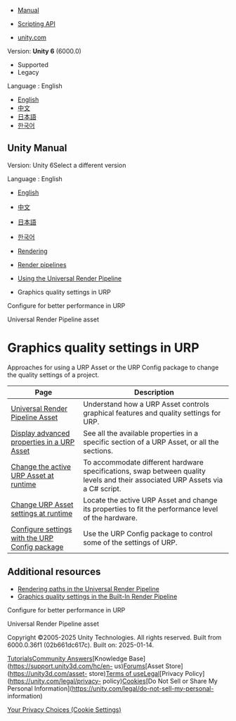 [](https://docs.unity3d.com)

  * [Manual](../Manual/index.html)
  * [Scripting API](../ScriptReference/index.html)

  * [unity.com](https://unity.com/)

Version: **Unity 6** (6000.0)

  * Supported
  * Legacy

Language : English

  * [English](/Manual/urp/urp-quality-settings-landing.html)
  * [中文](/cn/current/Manual/urp/urp-quality-settings-landing.html)
  * [日本語](/ja/current/Manual/urp/urp-quality-settings-landing.html)
  * [한국어](/kr/current/Manual/urp/urp-quality-settings-landing.html)

[](https://docs.unity3d.com)

## Unity Manual

Version: Unity 6Select a different version

Language : English

  * [English](/Manual/urp/urp-quality-settings-landing.html)
  * [中文](/cn/current/Manual/urp/urp-quality-settings-landing.html)
  * [日本語](/ja/current/Manual/urp/urp-quality-settings-landing.html)
  * [한국어](/kr/current/Manual/urp/urp-quality-settings-landing.html)

  * [Rendering](../rendering-and-post-processing.html)
  * [Render pipelines](../render-pipelines.html)
  * [Using the Universal Render Pipeline](../universal-render-pipeline.html)
  * Graphics quality settings in URP

[](../urp/configure-for-better-performance.html)

Configure for better performance in URP

[](../urp/urp-asset-and-renderer.html)

Universal Render Pipeline asset

# Graphics quality settings in URP

Approaches for using a URP Asset or the URP Config package to change the
quality settings of a project.

**Page** | **Description**  
---|---  
[Universal Render Pipeline Asset](urp-asset-and-renderer.html) | Understand how a URP Asset controls graphical features and quality settings for URP.  
[Display advanced properties in a URP Asset](urp-asset-additional-settings.html) | See all the available properties in a specific section of a URP Asset, or all the sections.  
[Change the active URP Asset at runtime](quality/quality-settings-through-code.html) | To accommodate different hardware specifications, swap between quality levels and their associated URP Assets via a C# script.  
[Change URP Asset settings at runtime](quality/change-urp-asset-settings.html) | Locate the active URP Asset and change its properties to fit the performance level of the hardware.  
[Configure settings with the URP Config package](URP-Config-Package.html) | Use the URP Config package to control some of the settings of URP.  
  
## Additional resources

  * [Rendering paths in the Universal Render Pipeline](rendering-paths-landing.html)
  * [Graphics quality settings in the Built-In Render Pipeline](../built-in-graphics-quality-settings.html)

[](../urp/configure-for-better-performance.html)

Configure for better performance in URP

[](../urp/urp-asset-and-renderer.html)

Universal Render Pipeline asset

Copyright ©2005-2025 Unity Technologies. All rights reserved. Built from
6000.0.36f1 (02b661dc617c). Built on: 2025-01-14.

[Tutorials](https://learn.unity.com/)[Community
Answers](https://answers.unity3d.com)[Knowledge
Base](https://support.unity3d.com/hc/en-
us)[Forums](https://forum.unity3d.com)[Asset Store](https://unity3d.com/asset-
store)[Terms of
use](https://docs.unity3d.com/Manual/TermsOfUse.html)[Legal](https://unity.com/legal)[Privacy
Policy](https://unity.com/legal/privacy-
policy)[Cookies](https://unity.com/legal/cookie-policy)[Do Not Sell or Share
My Personal Information](https://unity.com/legal/do-not-sell-my-personal-
information)

[Your Privacy Choices (Cookie Settings)](javascript:void\(0\);)

